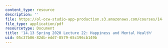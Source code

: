 ```yaml
---
content_type: resource
description: ''
file: https://ol-ocw-studio-app-production.s3.amazonaws.com/courses/14-13-psychology-and-economics-spring-2020/05c37b0682dbedd7857965c196cb149b_MIT14_13S20_lec22.pdf
file_type: application/pdf
resourcetype: Document
title: '14.13 Spring 2020 Lecture 22: Happiness and Mental Health'
uid: 05c37b06-82db-edd7-8579-65c196cb149b
---
```

